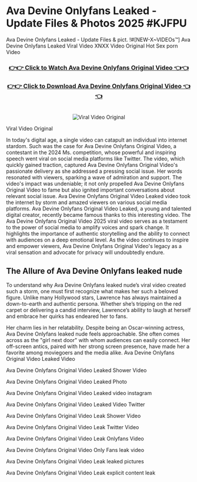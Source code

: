 # Ava Devine Onlyfans Leaked - Update Files & Photos 2025 #KJFPU

Ava Devine Onlyfans Leaked - Update Files & pict. !#[NEW-X~VIDEOs™] Ava Devine Onlyfans Leaked Viral Video XNXX Video Original Hot Sex porn Video
<br>
<div align="center">
<h3><a href="https://links2leaks.com?utm_source=avadevine&utm_medium=gitlong" rel="nofollow">👉👉 Click to Watch Ava Devine Onlyfans Original Video 👈👈</a></h3>
<h3><a href="https://links2leaks.com?utm_source=avadevine&utm_medium=gitlong" rel="nofollow">👉👉 Click to Download Ava Devine Onlyfans Original Video 👈👈</a></h3>
<br>
<a href="https://links2leaks.com?utm_source=avadevine&utm_medium=gitlong" rel="nofollow"><img src="https://i.ibb.co/Gkj2r4b/banner.png" alt="Viral Video Original" style="max-width: 100%; display: inline-block;" data-target="animated-image.originalImage"></a>
</div>

Viral Video Original

In today's digital age, a single video can catapult an individual into internet stardom. Such was the case for Ava Devine Onlyfans Original Video, a contestant in the 2024 Ms. competition, whose powerful and inspiring speech went viral on social media platforms like Twitter.
The video, which quickly gained traction, captured Ava Devine Onlyfans Original Video's passionate delivery as she addressed a pressing social issue. Her words resonated with viewers, sparking a wave of admiration and support. The video's impact was undeniable; it not only propelled Ava Devine Onlyfans Original Video to fame but also ignited important conversations about relevant social issue.
Ava Devine Onlyfans Original Video Leaked video took the internet by storm and amazed viewers on various social media platforms. Ava Devine Onlyfans Original Video Leaked, a young and talented digital creator, recently became famous thanks to this interesting video.
The Ava Devine Onlyfans Original Video 2025 viral video serves as a testament to the power of social media to amplify voices and spark change. It highlights the importance of authentic storytelling and the ability to connect with audiences on a deep emotional level. As the video continues to inspire and empower viewers, Ava Devine Onlyfans Original Video's legacy as a viral sensation and advocate for privacy will undoubtedly endure.

<h2>The Allure of Ava Devine Onlyfans leaked nude</h2>


To understand why Ava Devine Onlyfans leaked nude’s viral video created such a storm, one must first recognize what makes her such a beloved figure. Unlike many Hollywood stars, Lawrence has always maintained a down-to-earth and authentic persona. Whether she’s tripping on the red carpet or delivering a candid interview, Lawrence’s ability to laugh at herself and embrace her quirks has endeared her to fans.

Her charm lies in her relatability. Despite being an Oscar-winning actress, Ava Devine Onlyfans leaked nude feels approachable. She often comes across as the "girl next door" with whom audiences can easily connect. Her off-screen antics, paired with her strong screen presence, have made her a favorite among moviegoers and the media alike.
Ava Devine Onlyfans Original Video Leaked Video

Ava Devine Onlyfans Original Video Leaked Shower Video

Ava Devine Onlyfans Original Video Leaked Photo

Ava Devine Onlyfans Original Video Leaked video instagram

Ava Devine Onlyfans Original Video Leaked Video Twitter

Ava Devine Onlyfans Original Video Leak Shower Video

Ava Devine Onlyfans Original Video Leak Twitter Video

Ava Devine Onlyfans Original Video Leak Onlyfans Video

Ava Devine Onlyfans Original Video Only Fans leak video

Ava Devine Onlyfans Original Video Leak leaked pictures

Ava Devine Onlyfans Original Video Leak explicit content leak